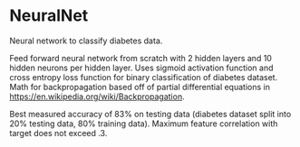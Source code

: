 # NeuralNet
Neural network to classify diabetes data.

Feed forward neural network from scratch with 2 hidden layers and 10 hidden neurons per hidden layer. Uses sigmoid activation function and cross entropy loss function for binary classification of diabetes dataset. Math for backpropagation based off of partial differential equations in https://en.wikipedia.org/wiki/Backpropagation.

Best measured accuracy of 83% on testing data (diabetes dataset split into 20% testing data, 80% training data). Maximum feature correlation with target does not exceed .3.
